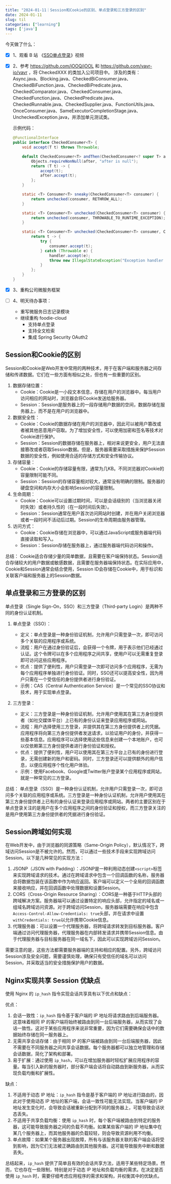 ```yaml
---
title: "2024-01-11｜Session和Cookie的区别、单点登录和三方登录的区别"
date: 2024-01-11
slug: til
categories: ["learning"]
tags: ['java']
---
```


今天做了什么：

- [x] 1、观看 B 站 《[SSO单点登录](https://www.bilibili.com/video/BV1ht4y1E7EL?p=1)》视频
- [x] 2、参考  https://github.com/jOOQ/jOOL 和 https://github.com/vavr-io/vavr ，将 CheckedXXX 的类加入公司项目中。
  涉及的类有：Async.java、Blocking.java、CheckedBiConsumer.java、CheckedBiFunction.java、CheckedBiPredicate.java、CheckedComparator.java、CheckedConsumer.java、CheckedFunction.java、CheckedPredicate.java、CheckedRunnable.java、CheckedSupplier.java、FunctionUtils.java、OnceConsumer.java、SameExecutorCompletionStage.java、UncheckedException.java，并添加单元测试类。

  示例代码：

  ```java
  @FunctionalInterface
  public interface CheckedConsumer<T> {
      void accept(T t) throws Throwable;
  
      default CheckedConsumer<T> andThen(CheckedConsumer<? super T> after) {
          Objects.requireNonNull(after, "after is null");
          return (T t) -> {
              accept(t);
              after.accept(t);
          };
      }
  
      static <T> Consumer<T> sneaky(CheckedConsumer<T> consumer) {
          return unchecked(consumer, RETHROW_ALL);
      }
  
      static <T> Consumer<T> unchecked(CheckedConsumer<T> consumer) {
          return unchecked(consumer, THROWABLE_TO_RUNTIME_EXCEPTION);
      }
  
      static <T> Consumer<T> unchecked(CheckedConsumer<T> consumer, Consumer<Throwable> handler) {
          return t -> {
              try {
                  consumer.accept(t);
              } catch (Throwable e) {
                  handler.accept(e);
                  throw new IllegalStateException("Exception handler must throw a RuntimeException", e);
              }
          };
      }
  }
  ```
- [x] 3、重构公司微服务框架
- [ ] 4、明天待办事项：
  - 重写微服务日志记录模块
  - 继续重构 foodie-cloud
    - 支持单点登录
    - 支持全文检索
    - 集成 Spring Security OAuth2



## Session和Cookie的区别
Session和Cookie是Web开发中常用的两种技术，用于在客户端和服务器之间存储和传递数据。它们在一些方面有相似之处，但也有一些重要的区别。

1. 数据存储位置：
   - Cookie：Cookie是一小段文本信息，存储在用户的浏览器中。每当用户访问相应的网站时，浏览器会将Cookie发送给服务器。
   - Session：Session是服务器上的一段存储用户数据的空间，数据存储在服务器上，而不是在用户的浏览器中。
2. 数据安全性：
   - Cookie：Cookie的数据存储在用户的浏览器中，因此可以被用户篡改或者被其他恶意用户窃取。为了增加安全性，可以使用加密和签名等技术对Cookie进行保护。
   - Session：Session的数据存储在服务器上，相对来说更安全，用户无法直接篡改或者窃取Session数据。但是，服务器需要采取措施来保护Session数据的安全性，例如使用合适的存储方式和安全传输协议。
3. 存储容量：
   - Cookie：Cookie的存储容量有限，通常为几KB。不同浏览器对Cookie的容量限制可能不同。
   - Session：Session的存储容量相对较大，通常没有明确的限制。服务器的硬盘空间和内存大小会影响Session的容量限制。
4. 生命周期：
   - Cookie：Cookie可以设置过期时间，可以是会话级别的（当浏览器关闭时失效）或者持久性的（在一段时间后失效）。
   - Session：Session通常在用户首次访问网站时创建，并在用户关闭浏览器或者一段时间不活动后过期。Session的生命周期由服务器管理。
5. 访问方式：
   - Cookie：Cookie存储在浏览器中，可以通过JavaScript或服务器端代码直接读取和写入。
   - Session：Session存储在服务器上，通过服务器端代码访问和操作。

总结：
Cookie适合存储少量的简单数据，且需要在客户端保持状态。Session适合存储较大的用户数据或敏感数据，且需要在服务器端保持状态。在实际应用中，Cookie和Session通常会结合使用，Session ID会存储在Cookie中，用于标识和关联客户端和服务器上的Session数据。

## 单点登录和三方登录的区别

单点登录（Single Sign-On，SSO）和三方登录（Third-party Login）是两种不同的身份认证机制。

1. 单点登录（SSO）：
   - 定义：单点登录是一种身份验证机制，允许用户只需登录一次，即可访问多个关联的应用程序或系统。
   - 流程：用户在通过身份验证后，会获得一个令牌，用于表示他们已经通过认证。这个令牌可以在多个应用程序之间共享，使用户可以无需重复登录即可访问这些应用程序。
   - 优点：提供了便利性，用户只需登录一次即可访问多个应用程序，无需为每个应用程序单独进行身份验证。同时，SSO还可以提高安全性，因为用户只需在一个受信任的身份提供者进行身份验证。
   - 示例：CAS（Central Authentication Service）是一个常见的SSO协议和技术，用于实现单点登录。

2. 三方登录：
   - 定义：三方登录是一种身份验证机制，允许用户使用其在第三方身份提供者（如社交媒体平台）上已有的身份认证来登录应用程序或网站。
   - 流程：用户选择使用三方登录，并提供其在第三方身份提供者上的凭据。应用程序将向第三方身份提供者发送请求，以验证用户的身份，并获得一些基本信息。应用程序可以选择使用这些信息来创建一个本地账户，也可以仅依赖第三方身份提供者进行身份验证和授权。
   - 优点：提供了便利性，用户可以使用其在第三方平台上已有的身份进行登录，无需创建新的账户和密码。同时，三方登录还可以提供额外的用户信息，以便应用程序个性化用户体验。
   - 示例：使用Facebook、Google或Twitter账户登录某个应用程序或网站，就是一种常见的三方登录。

总结：
单点登录（SSO）是一种身份认证机制，允许用户只需登录一次，即可访问多个关联的应用程序或系统。三方登录是一种身份认证机制，允许用户使用其在第三方身份提供者上已有的身份认证来登录应用程序或网站。两者的主要区别在于单点登录关注的是用户在多个应用程序之间的身份验证和授权，而三方登录关注的是用户使用第三方身份提供者的凭据进行身份验证。



## Session跨域如何实现

在Web开发中，由于浏览器的同源策略（Same-Origin Policy），默认情况下，跨域访问Session是不被允许的。然而，可以通过一些技术手段来实现跨域访问Session。以下是几种常见的实现方法：

1. JSONP（JSON with Padding）：JSONP是一种利用动态创建`<script>`标签来实现跨域请求的技术。通过在跨域请求中包含一个回调函数的名称，服务器会将数据包装在该函数中作为响应返回。客户端可以定义一个全局的回调函数来接收响应，并在回调函数中处理数据和设置Session。
2. CORS（Cross-Origin Resource Sharing）：CORS是一种基于HTTP头部的跨域解决方案。服务器端可以通过设置特定的响应头部，允许指定的域名或一组域名跨域访问资源。对于跨域访问Session，服务器端需要在响应中包含`Access-Control-Allow-Credentials: true`头部，并在请求中设置`withCredentials: true`以允许携带Cookie信息。
3. 代理服务器：可以设置一个代理服务器，将跨域请求转发到目标服务器。客户端通过访问代理服务器，代理服务器在内部转发请求并携带Session信息。由于代理服务器与目标服务器在同一域名下，因此可以实现跨域访问Session。

需要注意的是，这些方法都需要服务器端的支持和相应的配置。另外，跨域访问Session涉及安全问题，需要谨慎处理，确保只有受信任的域名可以访问Session，并采取适当的安全措施保护用户的数据。



## Nginx实现共享 Session 优缺点

使用 Nginx 的 `ip_hash` 指令实现会话共享具有以下优点和缺点：

优点：

1. 会话一致性：`ip_hash` 指令基于客户端的 IP 地址将请求路由到后端服务器。这意味着相同 IP 的客户端将始终被路由到同一台后端服务器，从而实现了会话一致性。这对于某些应用程序来说非常重要，因为它们需要确保会话中的数据始终存储在同一服务器上。
2. 无需共享会话存储：由于相同 IP 的客户端被路由到同一台后端服务器，因此不需要在不同服务器之间共享会话数据。每个服务器都可以独立地管理和存储会话数据，简化了架构和部署。
3. 易于扩展：通过使用 `ip_hash`，可以在增加服务器时轻松扩展应用程序的容量。每当引入新的服务器时，部分客户端会话将自动路由到新服务器，从而实现负载均衡和扩展性。

缺点：

1. 不适用于动态 IP 地址：`ip_hash` 指令是基于客户端的 IP 地址进行路由的，因此对于使用动态 IP 地址的客户端，会话一致性可能无法实现。当客户端的 IP 地址发生变化时，会导致会话被重新分配到不同的服务器上，可能导致会话状态丢失。
2. 不适用于共享负载均衡：使用 `ip_hash` 时，每个客户端被路由到特定的服务器，这可能导致服务器之间的负载不均衡。如果某些客户端的 IP 地址集中在某几个服务器上，而其他服务器的负载较轻，则会导致资源利用不均衡。
3. 单点故障：如果某个服务器出现故障，所有与该服务器关联的客户端会话将受到影响，因为它们无法被正确路由到其他服务器。这可能导致服务中断和数据丢失。

总结起来，`ip_hash` 提供了简单且有效的会话共享方法，适用于某些特定场景。然而，它也存在一些限制，特别是对于动态 IP 地址和负载均衡的需求。在决定是否使用 `ip_hash` 时，需要仔细考虑应用程序的需求和架构，并权衡其中的优缺点。